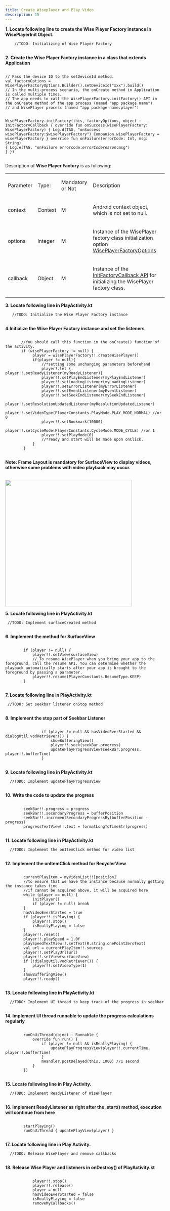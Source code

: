 ```yaml
---
title: Create Wiseplayer and Play Video
description: 15
---
```


<p><strong>1. Locate following line to create the Wise Player Factory instance in WisePlayerInit Object.</strong></p>
<pre><div id="copy-button10" class="copy-btn" title="Copy" onclick="copyCode(this.id)"></div><code>    //TODO: Initializing of Wise Player Factory
<span class="pln">
</span></code></pre>
<p><strong>2. Create the Wise Player Factory instance in a class that extends Application</strong></p>
<pre><div id="copy-button11" class="copy-btn" title="Copy" onclick="copyCode(this.id)"></div><code>
// Pass the device ID to the setDeviceId method.
val factoryOptions = WisePlayerFactoryOptions.Builder().setDeviceId("xxx").build()
// In the multi-process scenario, the onCreate method in Application is called multiple times.
// The app needs to call the WisePlayerFactory.initFactory() API in the onCreate method of the app process (named "app package name") 
// and WisePlayer process (named "app package name:player")

WisePlayerFactory.initFactory(this, factoryOptions, object : InitFactoryCallback {
    override fun onSuccess(wisePlayerFactory: WisePlayerFactory) {
        Log.d(TAG, "onSuccess wisePlayerFactory:$wisePlayerFactory")
        Companion.wisePlayerFactory = wisePlayerFactory
    }
    override fun onFailure(errorCode: Int, msg: String) {
        Log.e(TAG, "onFailure errorcode:$errorCode reason:$msg")
    }
})
<span class="pln">
</span></code></pre>
<p>Description of <strong>Wise Player Factory</strong> is as following:<br></p>
<table style="width: 100%;table-layout: fixed;">
	<tbody><tr></tr>
	<tr><td colspan="1" rowspan="1"><p>Parameter</p>
	</td><td colspan="1" rowspan="1"><p>Type:</p>
	</td><td colspan="1" rowspan="1"><p>Mandatory or Not</p>
	</td><td colspan="1" rowspan="1"><p>Description</p>
	</td></tr>
	<tr><td colspan="1" rowspan="1"><p>context</p>
	</td><td colspan="1" rowspan="1"><p>Context</p>
	</td><td colspan="1" rowspan="1"><p>M</p>
	</td><td colspan="1" rowspan="1"><p>Android context object, which is not set to null.</p>
	</td></tr>
	<tr><td colspan="1" rowspan="1"><p>options</p>
	</td><td colspan="1" rowspan="1"><p>Integer</p>
	</td><td colspan="1" rowspan="1"><p>M</p>
	</td><td colspan="1" rowspan="1"><p>Instance of the WisePlayer factory class initialization option <a href="https://developer.huawei.com/consumer/en/doc/HMSCore-References-V5/wpf-options-0000001050439397-V5" target="_blank">WisePlayerFactoryOptions</a></p>
	</td></tr>
	<tr><td colspan="1" rowspan="1"><p>callback</p>
	</td><td colspan="1" rowspan="1"><p>Object</p>
	</td><td colspan="1" rowspan="1"><p>M</p>
	</td><td colspan="1" rowspan="1"><p>Instance of the <a href="https://developer.huawei.com/consumer/en/doc/HMSCore-References-V5/init-factory-callback-0000001050199187-V5" target="_blank">InitFactoryCallback API</a> for initializing the WisePlayer factory class.</p>
	</td></tr>
</tbody></table>
<p><strong>3. Locate following line in PlayActivity.kt</strong></p>
<pre><div id="copy-button12" class="copy-btn" title="Copy" onclick="copyCode(this.id)"></div><code>   //TODO: Initialize the Wise Player Factory instance
<span class="pln">
</span></code></pre>
<p><strong>4.Initialize the Wise Player Factory instance and set the listeners </strong></p>
<pre><div id="copy-button13" class="copy-btn" title="Copy" onclick="copyCode(this.id)"></div><code> 
       //You should call this function in the onCreate() function of the activity.
       if (wisePlayerFactory != null) {
            player = wisePlayerFactory!!.createWisePlayer()
            if(player != null){
                //*setting some unchanging parameters beforehand
                player?.let { player!!.setReadyListener(myReadyListener)}
                player!!.setPlayEndListener(myPlayEndListener)
                player!!.setLoadingListener(myLoadingListener)
                player!!.setErrorListener(myErrorListener)
                player!!.setEventListener(myEventListener)
                player!!.setSeekEndListener(mySeekEndListener)
                player!!.setResolutionUpdatedListener(myResolutionUpdatedListener)
                player!!.setVideoType(PlayerConstants.PlayMode.PLAY_MODE_NORMAL) //or 0
                player!!.setBookmark(10000)
                player!!.setCycleMode(PlayerConstants.CycleMode.MODE_CYCLE) //or 1
                player!!.setPlayMode(0)
                //*ready and start will be made upon onClick.
            }
        }
 <span class="pln">
</span></code></pre>
<aside class="special">
	<p><strong>Note: Frame Layout is mandatory for SurfaceView to display videos, otherwise some problems with video playback may occur.</strong></p>
</aside>
<br><img style="width: 400.00px" src="https://raw.githubusercontent.com/bengongon97/VideoPlayerWithVideoKit/master/assets/frameLayoutForSurfaceView.png" onclick="imageclick(src)">
<p><strong>5. Locate following line in PlayActivity.kt</strong></p>
<pre><div id="copy-button19" class="copy-btn" title="Copy" onclick="copyCode(this.id)"></div><code> //TODO: Implement surfaceCreated method
<span class="pln">
</span></code></pre>
<p><strong>6. Implement the method for SurfaceView</strong></p>
<pre><div id="copy-button20" class="copy-btn" title="Copy" onclick="copyCode(this.id)"></div><code>  
        if (player != null) {
            player!!.setView(surfaceView)
            // To resume WisePlayer when you bring your app to the foreground, call the resume API. You can determine whether the playback automatically starts after your app is brought to the foreground by passing a parameter.
            player!!.resume(PlayerConstants.ResumeType.KEEP)
        }
<span class="pln">
</span></code></pre>
<p><strong>7. Locate following line in PlayActivity.kt</strong></p>
<pre><div id="copy-button21" class="copy-btn" title="Copy" onclick="copyCode(this.id)"></div><code> //TODO: Set seekbar listener onStop method
<span class="pln">
</span></code></pre>
<p><strong>8. Implement the stop part of Seekbar Listener</strong></p>
<pre><div id="copy-button22" class="copy-btn" title="Copy" onclick="copyCode(this.id)"></div><code>  
                if (player != null && hasVideoEverStarted && dialogUtil.vodRetriever()) {
                    showBufferingView()
                    player!!.seek(seekBar.progress)
                    updatePlayProgressView(seekBar.progress, player!!.bufferTime)
                }
<span class="pln">
</span></code></pre>
<p><strong>9. Locate following line in PlayActivity.kt</strong></p>
<pre><div id="copy-button23" class="copy-btn" title="Copy" onclick="copyCode(this.id)"></div><code>  //TODO: Implement updatePlayProgressView
	<span class="pln">
</span></code></pre>
<p><strong>10. Write the code to update the progress</strong></p>
<pre><div id="copy-button24" class="copy-btn" title="Copy" onclick="copyCode(this.id)"></div><code>  
        seekBar!!.progress = progress
        seekBar!!.secondaryProgress = bufferPosition
        seekBar!!.incrementSecondaryProgressBy(bufferPosition - progress)
        progressTextView!!.text = formatLongToTimeStr(progress)
<span class="pln">
</span></code></pre>
<p><strong>11. Locate following line in PlayActivity.kt </strong></p>
<pre><div id="copy-button25" class="copy-btn" title="Copy" onclick="copyCode(this.id)"></div><code>  //TODO: Implement the onItemClick method for video list
<span class="pln">
</span></code></pre>
<p><strong>12. Implement the onItemClick method for RecyclerView</strong></p>
<pre><div id="copy-button26" class="copy-btn" title="Copy" onclick="copyCode(this.id)"></div><code>  
        currentPlayItem = myVideoList!![position]
        //to ensure that we have the instance because normally getting the instance takes time
        //if cannot be acquired above, it will be acquired here
        while (player == null) {
            initPlayer()
            if (player != null) break
        }
        hasVideoEverStarted = true
        if (player!!.isPlaying) {
            player!!.stop()
            isReallyPlaying = false
        }
        player!!.reset()
        player!!.playSpeed = 1.0f
        playSpeedTextView!!.setText(R.string.onePointZeroText)
        val url = currentPlayItem!!.sources
        player!!.setPlayUrl(url)
        player!!.setView(surfaceView)
        if (!dialogUtil.vodRetriever()) {
            player!!.setVideoType(1)
        }
        showBufferingView()
        player!!.ready()
<span class="pln">
</span></code></pre>
<p><strong>13. Locate following line in PlayActivity.kt </strong></p>
<pre><div id="copy-button27" class="copy-btn" title="Copy" onclick="copyCode(this.id)"></div><code>  //TODO: Implement UI thread to keep track of the progress in seekbar
<span class="pln">
</span></code></pre>
<p><strong>14. Implement UI thread runnable to update the progress calculations regularly</strong></p>
<pre><div id="copy-button28" class="copy-btn" title="Copy" onclick="copyCode(this.id)"></div><code>  
        runOnUiThread(object : Runnable {
            override fun run() {
                if (player != null && isReallyPlaying) {
                    updatePlayProgressView(player!!.currentTime, player!!.bufferTime)
                }
                mHandler.postDelayed(this, 1000) //1 second
            }
        })
<span class="pln">
</span></code></pre>
<p><strong>15. Locate following line in Play Activity. </strong></p>
<pre><div id="copy-button29" class="copy-btn" title="Copy" onclick="copyCode(this.id)"></div><code>  //TODO: Implement ReadyListener of WisePlayer
<span class="pln">
</span></code></pre>
<p><strong>16. Implement ReadyListener as right after the .start() method, execution will continue from here</strong></p>
<pre><div id="copy-button30" class="copy-btn" title="Copy" onclick="copyCode(this.id)"></div><code>  
        startPlaying()
        runOnUiThread { updatePlayView(player) }
<span class="pln">
</span></code></pre>
<p><strong>17. Locate following line in Play Activity.</strong></p>
<pre><div id="copy-button31" class="copy-btn" title="Copy" onclick="copyCode(this.id)"></div><code>  //TODO: Release WisePlayer and remove callbacks
<span class="pln">
</span></code></pre>
<p><strong>18. Release Wise Player and listeners in onDestroy() of PlayActivity.kt </strong></p>
<pre><div id="copy-button32" class="copy-btn" title="Copy" onclick="copyCode(this.id)"></div><code>   
            player!!.stop()
            player!!.release()
            player = null
            hasVideoEverStarted = false
            isReallyPlaying = false
            removeMyCallbacks()
<span class="pln">
</span></code></pre>
